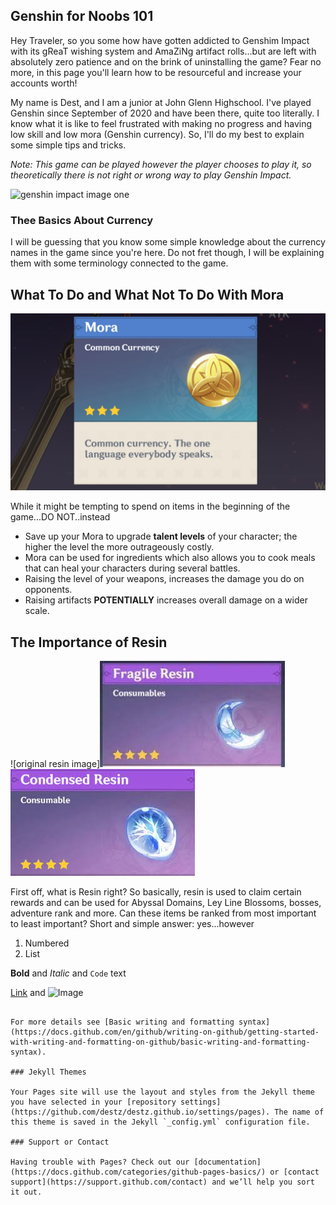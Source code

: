 ## Genshin for Noobs 101

Hey Traveler, so you some how have gotten addicted to Genshim Impact with its gReaT wishing system and AmaZiNg artifact rolls...but are left with absolutely zero patience and on the brink of uninstalling the game? Fear no more, in this page you'll learn how to be resourceful and increase your accounts worth!

My name is Dest, and I am a junior at John Glenn Highschool. I've played Genshin since September of 2020 and have been there, quite too literally. I know what it is like to feel frustrated with making no progress and having low skill and low mora (Genshin currency). So, I'll do my best to explain some simple tips and tricks. 

*Note: This game can be played however the player chooses to play it, so theoretically there is not right or wrong way to play Genshin Impact.*

![genshin impact image one ](https://user-images.githubusercontent.com/106105964/169901950-dd09d0b2-b68e-4296-ae83-ae962f1f1ef1.jpeg)

### Thee Basics About Currency

I will be guessing that you know some simple knowledge about the currency names in the game since you're here. Do not fret though, I will be explaining them with some terminology connected to the game.

## What To Do and What Not To Do With Mora

![mora image](What-is-the-value-of-Mora-Genshin-Impact.jpg)

While it might be tempting to spend on items in the beginning of the game...DO NOT..instead
- Save up your Mora to upgrade **talent levels**
 of your character; the higher the level the more outrageously costly.
- Mora can be used for ingredients which also allows you to cook meals that can heal your characters during several battles.
- Raising the level of your weapons, increases the damage you do on opponents.
- Raising artifacts **POTENTIALLY** increases overall damage on a wider scale.

## The Importance of Resin

![original resin image]![resin image](fragile%20resin.jpeg) ![condensed resin](condensed%20resin%20.jpeg)

First off, what is Resin right? So basically, resin is used to claim certain rewards and can be used for Abyssal Domains, Ley Line Blossoms, bosses, adventure rank and more.
     Can these items be ranked from most important to least important? Short and simple answer: yes...however 


1. Numbered
2. List

**Bold** and _Italic_ and `Code` text

[Link](url) and ![Image](src)
```

For more details see [Basic writing and formatting syntax](https://docs.github.com/en/github/writing-on-github/getting-started-with-writing-and-formatting-on-github/basic-writing-and-formatting-syntax).

### Jekyll Themes

Your Pages site will use the layout and styles from the Jekyll theme you have selected in your [repository settings](https://github.com/destz/destz.github.io/settings/pages). The name of this theme is saved in the Jekyll `_config.yml` configuration file.

### Support or Contact

Having trouble with Pages? Check out our [documentation](https://docs.github.com/categories/github-pages-basics/) or [contact support](https://support.github.com/contact) and we’ll help you sort it out.
